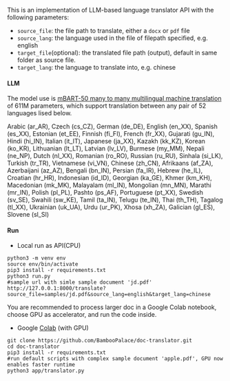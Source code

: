 This is an implementation of LLM-based language translator API with the following parameters:
- `source_file`: the file path to translate, either a `docx` or `pdf` file
- `source_lang`: the language used in the file of filepath specified, e.g. english
- `target_file`(optional): the translated file path (output), default in same folder as source file.
- `target_lang`: the language to translate into, e.g. chinese

#### LLM
The model use is [mBART-50 many to many multilingual machine translation](https://huggingface.co/facebook/mbart-large-50-many-to-many-mmt) of 611M parameters, which support translation between any pair of 52 languages lised below.


Arabic (ar_AR), Czech (cs_CZ), German (de_DE), English (en_XX), Spanish (es_XX), Estonian (et_EE), Finnish (fi_FI), French (fr_XX), Gujarati (gu_IN), Hindi (hi_IN), Italian (it_IT), Japanese (ja_XX), Kazakh (kk_KZ), Korean (ko_KR), Lithuanian (lt_LT), Latvian (lv_LV), Burmese (my_MM), Nepali (ne_NP), Dutch (nl_XX), Romanian (ro_RO), Russian (ru_RU), Sinhala (si_LK), Turkish (tr_TR), Vietnamese (vi_VN), Chinese (zh_CN), Afrikaans (af_ZA), Azerbaijani (az_AZ), Bengali (bn_IN), Persian (fa_IR), Hebrew (he_IL), Croatian (hr_HR), Indonesian (id_ID), Georgian (ka_GE), Khmer (km_KH), Macedonian (mk_MK), Malayalam (ml_IN), Mongolian (mn_MN), Marathi (mr_IN), Polish (pl_PL), Pashto (ps_AF), Portuguese (pt_XX), Swedish (sv_SE), Swahili (sw_KE), Tamil (ta_IN), Telugu (te_IN), Thai (th_TH), Tagalog (tl_XX), Ukrainian (uk_UA), Urdu (ur_PK), Xhosa (xh_ZA), Galician (gl_ES), Slovene (sl_SI)


#### Run
- Local run as API(CPU)
```
python3 -m venv env
source env/bin/activate
pip3 install -r requirements.txt
python3 run.py
#sample url with simle sample document 'jd.pdf'
http://127.0.0.1:8000/translate?source_file=samples/jd.pdf&source_lang=english&target_lang=chinese
```

You are recommended to process larger doc in a Google Colab notebook, choose GPU as accelerator, and run the code inside.
- Google [Colab](https://colab.research.google.com/drive/11YqCpDro-J_khD-lKyorSZsUB_Tm-Gx0?usp=sharing) (with GPU) 
```
git clone https://github.com/BambooPalace/doc-translator.git
cd doc-translator
pip3 install -r requirements.txt
#run default scripts with complex sample document 'apple.pdf', GPU now enables faster runtime
python3 app/translator.py
```
